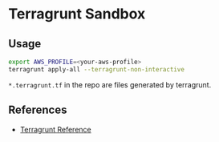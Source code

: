 
# Terragrunt Sandbox

## Usage

```sh
export AWS_PROFILE=<your-aws-profile>
terragrunt apply-all --terragrunt-non-interactive
```

`*.terragrunt.tf` in the repo are files generated by terragrunt.

## References

* [Terragrunt Reference](https://terragrunt.gruntwork.io/docs/#reference)
